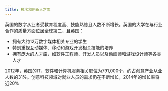 ```yaml
---
title: 技术和创新人才库
---
```


英国的数字从业者受教育程度高、技能熟练且人数不断增长。英国的大学在与行业合作的质量方面位居全球第二，且英国：

-	拥有大约12万数字媒体相关专业的学生
-	特别重视互动媒体、移动和游戏开发相关技能的培养
-	拥有庞大的人才库，如软件工程师、开发人员以及动画师和游戏设计师等各类人才

2012年，英国的IT、软件和计算机服务相关职位为791,000个，约占创意产业从业人数的31%。创意科技领域对就业人员的需求仍在不断增长，2014年的增长率将近20%